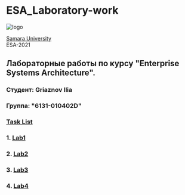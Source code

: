 # ESA_Laboratory-work 
![logo](https://ssau.ru/pagefiles/of_docs/Firm%20blocks_left-gorizont_naimenovanie_Rus.png)

[Samara University](https://ssau.ru/) <br/>
ESA-2021
## Лабораторные работы по курсу "Enterprise Systems Architecture".
### Студент: Griaznov Ilia
### Группа: "6131-010402D"
### [Task List]()<br/>


### 1. [Lab1](https://github.com/)
### 2. [Lab2](https://github.com/)
### 3. [Lab3](https://github.com/)
### 4. [Lab4](https://github.com/)
